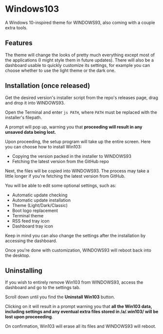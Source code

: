 # Windows103
A Windows 10-inspired theme for WINDOWS93, also coming with a couple extra tools.
## Features
The theme will change the looks of pretty much everything except most of the applications (I might style them in future updates).
There will also be a dashboard usable to quickly customize its settings, for example you can choose whether to use the light theme or the dark one.
## Installation (once released)
Get the desired version's installer script from the repo's releases page, drag and drop it into WINDOWS93.

Open the Terminal and enter `js PATH`, where `PATH` must be replaced with the installer's filepath.

A prompt will pop up, warning you that **proceeding will result in any unsaved data being lost.**

Upon proceeding, the setup program will take up the entire screen. Here you can choose how to install Win103:
* Copying the version packed in the installer to WINDOWS93
* Fetching the latest version from the GitHub repo

Next, the files will be copied into WINDOWS93. The process may take a little longer if you're fetching the latest version from GitHub.

You will be able to edit some optional settings, such as:
* Automatic update checking
* Automatic update installation
* Theme (Light/Dark/Classic)
* Boot logo replacement
* Terminal theme
* RSS feed tray icon
* Dashboard tray icon

Keep in mind you can also change the settings after the installation by accessing the dashboard.

Once you're done with customization, WINDOWS93 will reboot back into the desktop.
## Uninstalling
If you wish to entirely remove Win103 from WINDOWS93, access the dashboard and go to the settings tab.

Scroll down until you find the **Uninstall Win103** button.

Clicking on it will result in a prompt warning you that **all the Win103 data, including settings and any eventual extra files stored in /a/.win103/ will be lost upon proceeeding**.

On confirmation, Win103 will erase all its files and WINDOWS93 will reboot.
